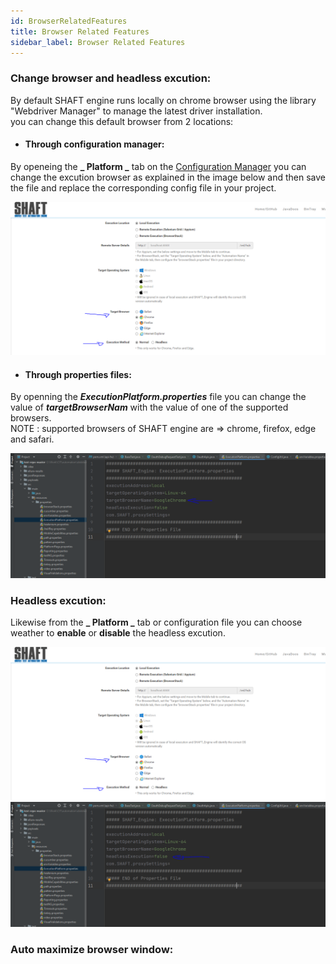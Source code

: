 ```yaml
---
id: BrowserRelatedFeatures
title: Browser Related Features
sidebar_label: Browser Related Features
---
```


### Change browser and headless excution:

By default SHAFT engine runs locally on chrome browser using the library "Webdriver Manager" to manage the latest driver installation.
<br />
you can change this default browser from 2 locations:

* #### Through configuration manager:

By openeing the **_ Platform _** tab on the [Configuration Manager] you can change the excution browser as explained in the image below and then save the file and replace the corresponding config file in your project.

![configurationMnagerChangeBrowser](imgs/browserFeatures/changeBrowser/configutrationManager.PNG)

* #### Through properties files:

By openning the **_ExecutionPlatform.properties_** file you can change the value of **_targetBrowserNam_** with the value of one of the supported browsers.
<br/>
NOTE : supported browsers of SHAFT engine are => chrome, firefox, edge and safari.

![propChangeBrowser](imgs/browserFeatures/changeBrowser/cahngeProp.PNG)

### Headless excution:

Likewise from the **_ Platform _** tab or configuration file you can choose weather to **enable** or **disable** the headless excution.

![configurationMnagerHeadless](imgs/browserFeatures/changeBrowser/configutrationManager.PNG)
![propChangeHeadless](imgs/browserFeatures/changeBrowser/headlessprop.PNG)

### Auto maximize browser window:

[configuration manager]: https://mohabmohie.github.io/SHAFT_ENGINE/


